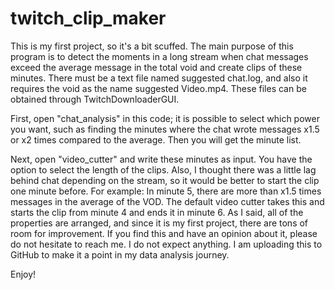 # twitch_clip_maker

This is my first project, so it's a bit scuffed. The main purpose of this program is to detect the moments in a long stream when chat messages exceed the average message in the total void and create clips of these minutes. There must be a text file named suggested chat.log, and also it requires the void as the name suggested Video.mp4. These files can be obtained through TwitchDownloaderGUI.

First, open "chat_analysis" in this code; it is possible to select which power you want, such as finding the minutes where the chat wrote messages x1.5 or x2 times compared to the average. Then you will get the minute list.

Next, open "video_cutter" and write these minutes as input. You have the option to select the length of the clips. Also, I thought there was a little lag behind chat depending on the stream, so it would be better to start the clip one minute before. For example: In minute 5, there are more than x1.5 times messages in the average of the VOD. The default video cutter takes this and starts the clip from minute 4 and ends it in minute 6. 
As I said, all of the properties are arranged, and since it is my first project, there are tons of room for improvement. If you find this and have an opinion about it, please do not hesitate to reach me. I do not expect anything. I am uploading this to GitHub to make it a point in my data analysis journey.

Enjoy!
